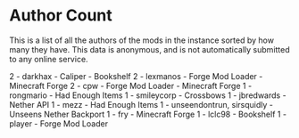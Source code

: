 # Author Count

This is a list of all the authors of the mods in the instance sorted by how many
they have. This data is anonymous, and is not automatically submitted to any
online service.

2 - darkhax
     - Caliper
     - Bookshelf
2 - lexmanos
     - Forge Mod Loader
     - Minecraft Forge
2 - cpw
     - Forge Mod Loader
     - Minecraft Forge
1 - rongmario
     - Had Enough Items
1 - smileycorp
     - Crossbows
1 - jbredwards
     - Nether API
1 - mezz
     - Had Enough Items
1 - unseendontrun, sirsquidly
     - Unseens Nether Backport
1 - fry
     - Minecraft Forge
1 - lclc98
     - Bookshelf
1 - player
     - Forge Mod Loader

